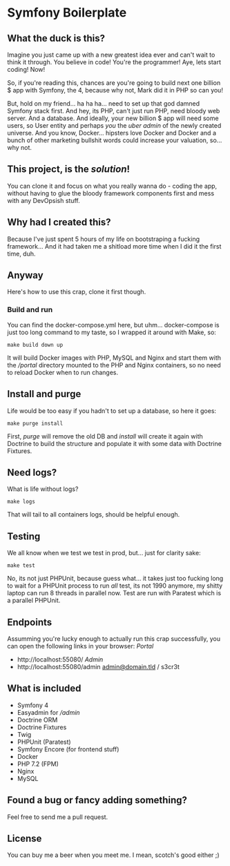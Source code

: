 # Symfony Boilerplate

## What the duck is this?
Imagine you just came up with a new greatest idea ever and can't wait to think it
through. You believe in code! You're the programmer! Aye, lets start coding! Now!

So, if you're reading this, chances are you're going to build next one billion $ app
with Symfony, the 4, because why not, Mark did it in PHP so can you!

But, hold on my friend... ha ha ha... need to set up that god damned Symfony stack
first. And hey, its PHP, can't just run PHP, need bloody web server. And a database.
And ideally, your new billion $ app will need some users, so User entity and perhaps
_you_ the _uber admin_ of the newly created universe. And you know, Docker... hipsters
love Docker and Docker and a bunch of other marketing bullshit words could increase
your valuation, so... why not.

## This project, is the _solution_! 
You can clone it and focus on what you really wanna do - coding the app, without 
having to glue the bloody framework components first and mess with any DevOpsish stuff.

## Why had I created this?
Because I've just spent 5 hours of my life on bootstraping a fucking framework...
And it had taken me a shitload more time when I did it the first time, duh.

## Anyway
Here's how to use this crap, clone it first though.

### Build and run
You can find the docker-compose.yml here, but uhm... docker-compose is just too long
command to my taste, so I wrapped it around with Make, so:
~~~
make build down up
~~~
It will build Docker images with PHP, MySQL and Nginx and start them with the _/portal_
directory mounted to the PHP and Nginx containers, so no need to reload Docker when
to run changes.

## Install and purge
Life would be too easy if you hadn't to set up a database, so here it goes:
~~~
make purge install
~~~
First, _purge_ will remove the old DB and _install_ will create it again with 
Doctrine to build the structure and populate it with some data with Doctrine Fixtures.

## Need logs?
What is life without logs? 
~~~
make logs
~~~
That will tail to all containers logs, should be helpful enough.

## Testing
We all know when we test we test in prod, but... just for clarity sake:
~~~
make test
~~~
No, its not just PHPUnit, because guess what... it takes just too fucking long to wait
for a PHPUnit process to run _all_ test, its not 1990 anymore, my shitty laptop can run 8
threads in parallel now. Test are run with Paratest which is a parallel PHPUnit.

## Endpoints
Assumming you're lucky enough to actually run this crap successfully, you can open
the following links in your browser:
_Portal_
- http://localhost:55080/
_Admin_
- http://localhost:55080/admin
admin@domain.tld / s3cr3t

## What is included
- Symfony 4
- Easyadmin for _/admin_
- Doctrine ORM
- Doctrine Fixtures
- Twig
- PHPUnit (Paratest)
- Symfony Encore (for frontend stuff)
- Docker
- PHP 7.2 (FPM)
- Nginx
- MySQL

## Found a bug or fancy adding something?
Feel free to send me a pull request.

## License
You can buy me a beer when you meet me. I mean, scotch's good either ;)
